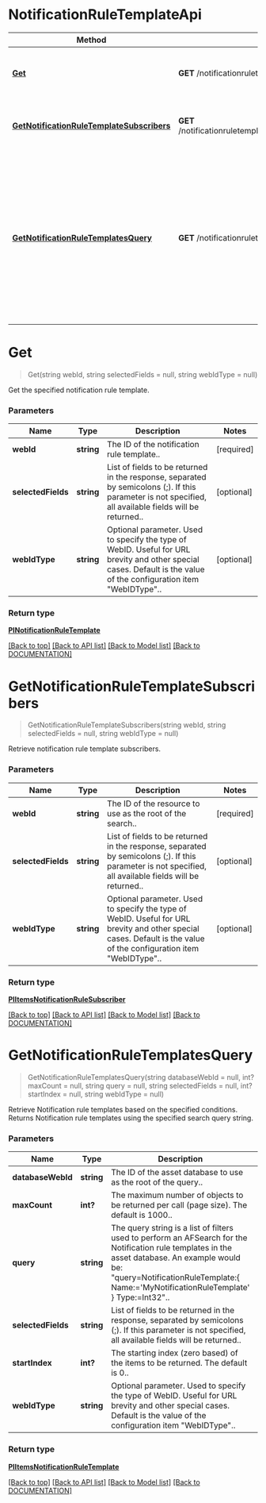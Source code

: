 # NotificationRuleTemplateApi

Method | HTTP request | Description
------------ | ------------- | -------------
[**Get**](NotificationRuleTemplateApi.md#get) | **GET** /notificationruletemplates/{webId} | Get the specified notification rule template.
[**GetNotificationRuleTemplateSubscribers**](NotificationRuleTemplateApi.md#getnotificationruletemplatesubscribers) | **GET** /notificationruletemplates/{webId}/notificationrulesubscribers | Retrieve notification rule template subscribers.
[**GetNotificationRuleTemplatesQuery**](NotificationRuleTemplateApi.md#getnotificationruletemplatesquery) | **GET** /notificationruletemplates/search | Retrieve Notification rule templates based on the specified conditions. Returns Notification rule templates using the specified search query string.


# **Get**
> Get(string webId, string selectedFields = null, string webIdType = null)

Get the specified notification rule template.

### Parameters

Name | Type | Description | Notes
------------- | ------------- | ------------- | -------------
 **webId** | **string**| The ID of the notification rule template.. | [required]
 **selectedFields** | **string**| List of fields to be returned in the response, separated by semicolons (;). If this parameter is not specified, all available fields will be returned.. | [optional]
 **webIdType** | **string**| Optional parameter. Used to specify the type of WebID. Useful for URL brevity and other special cases. Default is the value of the configuration item "WebIDType".. | [optional]


### Return type

[**PINotificationRuleTemplate**](../Model/PINotificationRuleTemplate.md)

[[Back to top]](#) [[Back to API list]](../../DOCUMENTATION.md#documentation-for-api-endpoints) [[Back to Model list]](../../DOCUMENTATION.md#documentation-for-models) [[Back to DOCUMENTATION]](../../DOCUMENTATION.md)

# **GetNotificationRuleTemplateSubscribers**
> GetNotificationRuleTemplateSubscribers(string webId, string selectedFields = null, string webIdType = null)

Retrieve notification rule template subscribers.

### Parameters

Name | Type | Description | Notes
------------- | ------------- | ------------- | -------------
 **webId** | **string**| The ID of the resource to use as the root of the search.. | [required]
 **selectedFields** | **string**| List of fields to be returned in the response, separated by semicolons (;). If this parameter is not specified, all available fields will be returned.. | [optional]
 **webIdType** | **string**| Optional parameter. Used to specify the type of WebID. Useful for URL brevity and other special cases. Default is the value of the configuration item "WebIDType".. | [optional]


### Return type

[**PIItemsNotificationRuleSubscriber**](../Model/PIItemsNotificationRuleSubscriber.md)

[[Back to top]](#) [[Back to API list]](../../DOCUMENTATION.md#documentation-for-api-endpoints) [[Back to Model list]](../../DOCUMENTATION.md#documentation-for-models) [[Back to DOCUMENTATION]](../../DOCUMENTATION.md)

# **GetNotificationRuleTemplatesQuery**
> GetNotificationRuleTemplatesQuery(string databaseWebId = null, int? maxCount = null, string query = null, string selectedFields = null, int? startIndex = null, string webIdType = null)

Retrieve Notification rule templates based on the specified conditions. Returns Notification rule templates using the specified search query string.

### Parameters

Name | Type | Description | Notes
------------- | ------------- | ------------- | -------------
 **databaseWebId** | **string**| The ID of the asset database to use as the root of the query.. | [optional]
 **maxCount** | **int?**| The maximum number of objects to be returned per call (page size). The default is 1000.. | [optional]
 **query** | **string**| The query string is a list of filters used to perform an AFSearch for the Notification rule templates in the asset database. An example would be: "query=NotificationRuleTemplate:{ Name:='MyNotificationRuleTemplate' } Type:=Int32".. | [optional]
 **selectedFields** | **string**| List of fields to be returned in the response, separated by semicolons (;). If this parameter is not specified, all available fields will be returned.. | [optional]
 **startIndex** | **int?**| The starting index (zero based) of the items to be returned. The default is 0.. | [optional]
 **webIdType** | **string**| Optional parameter. Used to specify the type of WebID. Useful for URL brevity and other special cases. Default is the value of the configuration item "WebIDType".. | [optional]


### Return type

[**PIItemsNotificationRuleTemplate**](../Model/PIItemsNotificationRuleTemplate.md)

[[Back to top]](#) [[Back to API list]](../../DOCUMENTATION.md#documentation-for-api-endpoints) [[Back to Model list]](../../DOCUMENTATION.md#documentation-for-models) [[Back to DOCUMENTATION]](../../DOCUMENTATION.md)
